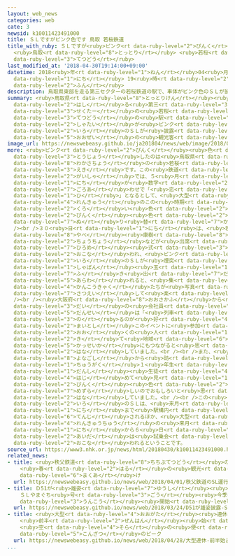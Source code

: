 ```yaml
---
layout: web_news
categories: web
cate: 3
newsid: k10011423491000
title: ＳＬですがピンク色です 鳥取 若桜鉄道
title_with_ruby: ＳＬですが<ruby>ピンク<rt data-ruby-level="2">ぴんく</rt></ruby><ruby>色<rt data-ruby-level="2">いろ</rt></ruby>です
  <ruby>鳥取<rt data-ruby-level="8">とっとり</rt></ruby> <ruby>若桜<rt data-ruby-level="8">わかさ</rt></ruby><ruby>鉄道<rt
  data-ruby-level="3">てつどう</rt></ruby>
last_modified_at: '2018-04-30T19:14:00+09:00'
datetime: 2018<ruby>年<rt data-ruby-level="1">ねん</rt></ruby>04<ruby>月<rt data-ruby-level="1">がつ</rt></ruby>30<ruby>日<rt
  data-ruby-level="1">にち</rt></ruby> 19<ruby>時<rt data-ruby-level="2">じ</rt></ruby>14<ruby>分<rt
  data-ruby-level="2">ふん</rt></ruby>
description: 鳥取県東部を走る第三セクターの若桜鉄道の駅で、車体がピンク色のＳＬが披露され、大勢の観光客などでにぎわいました。
summary: <ruby>鳥取県<rt data-ruby-level="8">とっとりけん</rt></ruby><ruby>東部<rt data-ruby-level="3">とうぶ</rt></ruby>を<ruby>走<rt
  data-ruby-level="2">はし</rt></ruby>る<ruby>第三<rt data-ruby-level="3">だいさん</rt></ruby><ruby>セクター<rt
  data-ruby-level="3">せくたー</rt></ruby>の<ruby>若桜<rt data-ruby-level="8">わかさ</rt></ruby><ruby>鉄道<rt
  data-ruby-level="3">てつどう</rt></ruby>の<ruby>駅<rt data-ruby-level="3">えき</rt></ruby>で、<ruby>車体<rt
  data-ruby-level="2">しゃたい</rt></ruby>が<ruby>ピンク<rt data-ruby-level="2">ぴんく</rt></ruby><ruby>色<rt
  data-ruby-level="2">いろ</rt></ruby>のＳＬが<ruby>披露<rt data-ruby-level="7">ひろう</rt></ruby>され、<ruby>大勢<rt
  data-ruby-level="5">おおぜい</rt></ruby>の<ruby>観光客<rt data-ruby-level="4">かんこうきゃく</rt></ruby>などでにぎわいました。
image_url: https://newswebeasy.github.io/ja201804/news/web/image/2018/04/30/K10011423491_1804301907_1804301914_01_02.jpg
more: <ruby>ピンク<rt data-ruby-level="2">ぴんく</rt></ruby><ruby>色<rt data-ruby-level="2">いろ</rt></ruby>のＳＬが<ruby>登場<rt
  data-ruby-level="3">とうじょう</rt></ruby>したのは<ruby>鳥取県<rt data-ruby-level="8">とっとりけん</rt></ruby><ruby>若桜町<rt
  data-ruby-level="8">わかさちょう</rt></ruby>の<ruby>若桜<rt data-ruby-level="8">わかさ</rt></ruby><ruby>駅<rt
  data-ruby-level="3">えき</rt></ruby>です。この<ruby>鉄道<rt data-ruby-level="3">てつどう</rt></ruby><ruby>会社<rt
  data-ruby-level="2">がいしゃ</rt></ruby>では、５<ruby>月<rt data-ruby-level="1">がつ</rt></ruby>１<ruby>日<rt
  data-ruby-level="1">にち</rt></ruby>が<ruby>数字<rt data-ruby-level="2">すうじ</rt></ruby>の<ruby>語呂合<rt
  data-ruby-level="7">ごろあ</rt></ruby>わせで「<ruby>恋<rt data-ruby-level="7">こい</rt></ruby>の<ruby>日<rt
  data-ruby-level="1">ひ</rt></ruby>」となるとして、<ruby>大型<rt data-ruby-level="4">おおがた</rt></ruby><ruby>連休<rt
  data-ruby-level="4">れんきゅう</rt></ruby>のこの<ruby>時期<rt data-ruby-level="3">じき</rt></ruby>に<ruby>黒<rt
  data-ruby-level="2">くろ</rt></ruby>い<ruby>色<rt data-ruby-level="2">いろ</rt></ruby>のＳＬを<ruby>ピンク<rt
  data-ruby-level="2">ぴんく</rt></ruby><ruby>色<rt data-ruby-level="2">いろ</rt></ruby>に<ruby>塗<rt
  data-ruby-level="7">ぬ</rt></ruby>り<ruby>替<rt data-ruby-level="7">か</rt></ruby>えています。<br
  /><br />３０<ruby>日<rt data-ruby-level="1">にち</rt></ruby>は、<ruby>若桜町<rt data-ruby-level="8">わかさちょう</rt></ruby>の<ruby>矢部<rt
  data-ruby-level="8">やべ</rt></ruby><ruby>康樹<rt data-ruby-level="8">やすき</rt></ruby><ruby>町長<rt
  data-ruby-level="2">ちょうちょう</rt></ruby>などが<ruby>出席<rt data-ruby-level="4">しゅっせき</rt></ruby>してお<ruby>披露目<rt
  data-ruby-level="7">ひろめ</rt></ruby><ruby>式<rt data-ruby-level="3">しき</rt></ruby>が<ruby>行<rt
  data-ruby-level="2">おこな</rt></ruby>われ、<ruby>ピンク<rt data-ruby-level="2">ぴんく</rt></ruby><ruby>色<rt
  data-ruby-level="2">いろ</rt></ruby>のＳＬが<ruby>煙突<rt data-ruby-level="7">えんとつ</rt></ruby>から<ruby>シャボン<rt
  data-ruby-level="1">しゃぼん</rt></ruby><ruby>玉<rt data-ruby-level="1">だま</rt></ruby>を<ruby>吹<rt
  data-ruby-level="7">ふ</rt></ruby>き<ruby>出<rt data-ruby-level="7">だ</rt></ruby>しながら<ruby>現<rt
  data-ruby-level="5">あらわ</rt></ruby>れると、<ruby>集<rt data-ruby-level="3">あつ</rt></ruby>まった<ruby>観光客<rt
  data-ruby-level="4">かんこうきゃく</rt></ruby>たちが<ruby>写真<rt data-ruby-level="3">しゃしん</rt></ruby>を<ruby>撮影<rt
  data-ruby-level="7">さつえい</rt></ruby>して<ruby>楽<rt data-ruby-level="2">たの</rt></ruby>しみました。<br
  /><br /><ruby>大阪府<rt data-ruby-level="8">おおさかふ</rt></ruby>から<ruby>訪<rt data-ruby-level="7">おとず</rt></ruby>れた３０<ruby>代<rt
  data-ruby-level="3">だい</rt></ruby>の<ruby>会社員<rt data-ruby-level="3">かいしゃいん</rt></ruby>の<ruby>男性<rt
  data-ruby-level="5">だんせい</rt></ruby>は「<ruby>列車<rt data-ruby-level="3">れっしゃ</rt></ruby>に<ruby>乗<rt
  data-ruby-level="3">の</rt></ruby>るのが<ruby>好<rt data-ruby-level="4">す</rt></ruby>きで、<ruby>毎年<rt
  data-ruby-level="2">まいとし</rt></ruby>このイベントに<ruby>参加<rt data-ruby-level="4">さんか</rt></ruby>しています。<ruby>多<rt
  data-ruby-level="2">おお</rt></ruby>くの<ruby>人<rt data-ruby-level="1">ひと</rt></ruby>が<ruby>来<rt
  data-ruby-level="2">き</rt></ruby>て<ruby>地域<rt data-ruby-level="6">ちいき</rt></ruby>の<ruby>活性化<rt
  data-ruby-level="5">かっせいか</rt></ruby>にもつながると<ruby>思<rt data-ruby-level="2">おも</rt></ruby>います」と<ruby>話<rt
  data-ruby-level="2">はな</rt></ruby>していました。<br /><br />また、<ruby>鳥取県<rt data-ruby-level="8">とっとりけん</rt></ruby><ruby>米子市<rt
  data-ruby-level="8">よなごし</rt></ruby>から<ruby>訪<rt data-ruby-level="7">おとず</rt></ruby>れた<ruby>中学<rt
  data-ruby-level="1">ちゅうがく</rt></ruby>１<ruby>年生<rt data-ruby-level="1">ねんせい</rt></ruby>の<ruby>男子<rt
  data-ruby-level="1">だんし</rt></ruby><ruby>生徒<rt data-ruby-level="4">せいと</rt></ruby>は「<ruby>初<rt
  data-ruby-level="4">はじ</rt></ruby>めて<ruby>見<rt data-ruby-level="1">み</rt></ruby>てびっくりしました。<ruby>ピンク<rt
  data-ruby-level="2">ぴんく</rt></ruby><ruby>色<rt data-ruby-level="2">いろ</rt></ruby>のＳＬは<ruby>珍<rt
  data-ruby-level="7">めずら</rt></ruby>しいのでおもしろいと<ruby>思<rt data-ruby-level="2">おも</rt></ruby>います」と<ruby>話<rt
  data-ruby-level="2">はな</rt></ruby>していました。<br /><br />この<ruby>ピンク<rt data-ruby-level="2">ぴんく</rt></ruby><ruby>色<rt
  data-ruby-level="2">いろ</rt></ruby>のＳＬは、<ruby>来月<rt data-ruby-level="2">らいげつ</rt></ruby>２７<ruby>日<rt
  data-ruby-level="1">にち</rt></ruby>まで<ruby>駅構内<rt data-ruby-level="5">えきこうない</rt></ruby>で<ruby>展示<rt
  data-ruby-level="6">てんじ</rt></ruby>されるほか、<ruby>大型<rt data-ruby-level="4">おおがた</rt></ruby><ruby>連休中<rt
  data-ruby-level="4">れんきゅうちゅう</rt></ruby>の<ruby>来月<rt data-ruby-level="2">らいげつ</rt></ruby>３<ruby>日<rt
  data-ruby-level="1">にち</rt></ruby>から６<ruby>日<rt data-ruby-level="1">にち</rt></ruby>の<ruby>間<rt
  data-ruby-level="2">あいだ</rt></ruby>は<ruby>試乗会<rt data-ruby-level="4">しじょうかい</rt></ruby>も<ruby>行<rt
  data-ruby-level="2">おこな</rt></ruby>われるということです。
source_url: https://www3.nhk.or.jp/news/html/20180430/k10011423491000.html
related_news:
- title: <ruby>秩父鉄道<rt data-ruby-level="8">ちちぶてつどう</rt></ruby>のＳＬ<ruby>運行<rt data-ruby-level="3">うんこう</rt></ruby>スタート
    <ruby>春<rt data-ruby-level="2">はる</rt></ruby>の<ruby>観光<rt data-ruby-level="4">かんこう</rt></ruby>シーズン<ruby>幕開<rt
    data-ruby-level="6">まくあ</rt></ruby>け
  url: https://newswebeasy.github.io/news/web/2018/04/01/秩父鉄道のSL運行スタート-春の観光シーズン幕開け
- title: Ｄ51が<ruby>雄姿<rt data-ruby-level="7">ゆうし</rt></ruby><ruby>披露<rt data-ruby-level="7">ひろう</rt></ruby>
    ＳＬやまぐち<ruby>号<rt data-ruby-level="3">ごう</rt></ruby><ruby>今季<rt data-ruby-level="4">こんき</rt></ruby>の<ruby>運行<rt
    data-ruby-level="3">うんこう</rt></ruby><ruby>開始<rt data-ruby-level="3">かいし</rt></ruby>
  url: https://newswebeasy.github.io/news/web/2018/03/24/D51が雄姿披露-SLやまぐち号今季の運行開始
- title: <ruby>大型<rt data-ruby-level="4">おおがた</rt></ruby><ruby>連休<rt data-ruby-level="4">れんきゅう</rt></ruby>
    <ruby>前半<rt data-ruby-level="2">ぜんはん</rt></ruby><ruby>始<rt data-ruby-level="3">はじ</rt></ruby>まる
    <ruby>空<rt data-ruby-level="4">そら</rt></ruby>の<ruby>便<rt data-ruby-level="4">びん</rt></ruby>は<ruby>混雑<rt
    data-ruby-level="5">こんざつ</rt></ruby>のピーク
  url: https://newswebeasy.github.io/news/web/2018/04/28/大型連休-前半始まる-空の便は混雑のピーク
...
```

